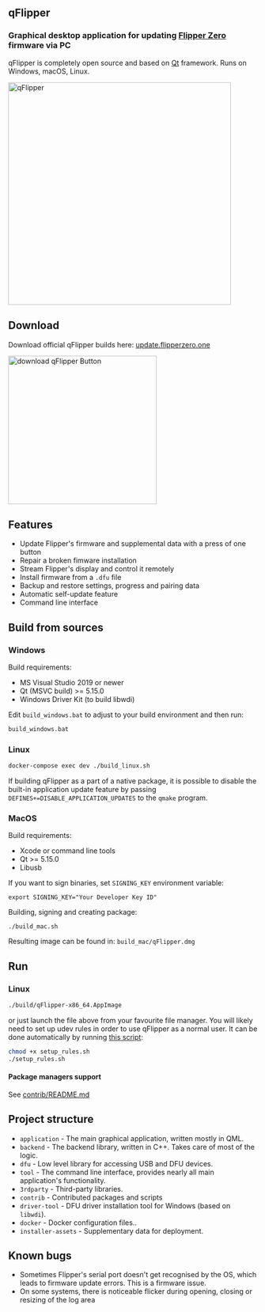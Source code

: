 ## qFlipper

### Graphical desktop application for updating [Flipper Zero](https://flipperzero.one/) firmware via PC
qFlipper is completely open source and based on [Qt](https://www.qt.io/) framework. Runs on Windows, macOS, Linux.

<img alt="qFlipper" width="450" src="https://cdn.flipperzero.one/qflipper_logo_with_connected_flipper.png" />

## Download

Download official qFlipper builds here: [update.flipperzero.one](https://update.flipperzero.one/)

<a href="https://update.flipperzero.one"><img width="300" alt="download qFlipper Button" src="https://cdn.flipperzero.one/download_qFlipper_button.png" /></a>


## Features
* Update Flipper's firmware and supplemental data with a press of one button
* Repair a broken fimware installation
* Stream Flipper's display and control it remotely
* Install firmware from a `.dfu` file
* Backup and restore settings, progress and pairing data
* Automatic self-update feature
* Command line interface

## Build from sources 
### Windows

Build requirements:
- MS Visual Studio 2019 or newer
- Qt (MSVC build) >= 5.15.0
- Windows Driver Kit (to build libwdi)

Edit `build_windows.bat` to adjust to your build environment and then run:
```cmd
build_windows.bat
```

### Linux

```sh
docker-compose exec dev ./build_linux.sh
```

If building qFlipper as a part of a native package, it is possible to disable the built-in application update feature by passing `DEFINES+=DISABLE_APPLICATION_UPDATES` to the `qmake` program.

### MacOS

Build requirements:

- Xcode or command line tools
- Qt >= 5.15.0
- Libusb

If you want to sign binaries, set `SIGNING_KEY` environment variable:

	export SIGNING_KEY="Your Developer Key ID"

Building, signing and creating package:

	./build_mac.sh

Resulting image can be found in: `build_mac/qFlipper.dmg`

## Run

### Linux
```sh
./build/qFlipper-x86_64.AppImage
```

or just launch the file above from your favourite file manager.
You will likely need to set up udev rules in order to use qFlipper as a normal user. It can be done automatically by running [this script](setup_rules.sh):
```sh
chmod +x setup_rules.sh
./setup_rules.sh
```

#### Package managers support
See [contrib/README.md](./contrib/README.md)

## Project structure
- `application` - The main graphical application, written mostly in QML.
- `backend` - The backend library, written in C++. Takes care of most of the logic.
- `dfu` - Low level library for accessing USB and DFU devices.
- `tool` - The command line interface, provides nearly all main application's functionality.
- `3rdparty` - Third-party libraries.
- `contrib` - Contributed packages and scripts
- `driver-tool` - DFU driver installation tool for Windows (based on `libwdi`).
- `docker` - Docker configuration files..
- `installer-assets` - Supplementary data for deployment.

## Known bugs

* Sometimes Flipper's serial port doesn't get recognised by the OS, which leads to firmware update errors. This is a firmware issue.
* On some systems, there is noticeable flicker during opening, closing or resizing of the log area

